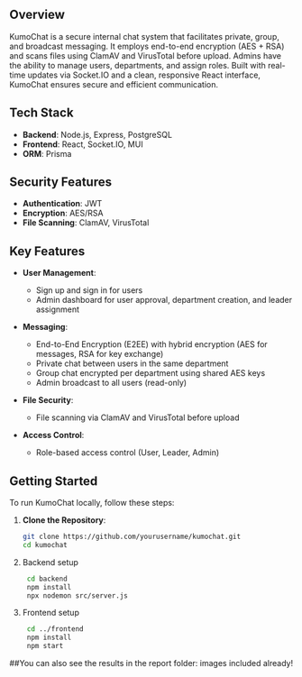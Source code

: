 ## Overview

KumoChat is a secure internal chat system that facilitates private, group, and broadcast messaging. It employs end-to-end encryption (AES + RSA) and scans files using ClamAV and VirusTotal before upload. Admins have the ability to manage users, departments, and assign roles. Built with real-time updates via Socket.IO and a clean, responsive React interface, KumoChat ensures secure and efficient communication.

## Tech Stack

- **Backend**: Node.js, Express, PostgreSQL
- **Frontend**: React, Socket.IO, MUI
- **ORM**: Prisma

## Security Features

- **Authentication**: JWT
- **Encryption**: AES/RSA
- **File Scanning**: ClamAV, VirusTotal

## Key Features

- **User Management**:
  - Sign up and sign in for users
  - Admin dashboard for user approval, department creation, and leader assignment

- **Messaging**:
  - End-to-End Encryption (E2EE) with hybrid encryption (AES for messages, RSA for key exchange)
  - Private chat between users in the same department
  - Group chat encrypted per department using shared AES keys
  - Admin broadcast to all users (read-only)

- **File Security**:
  - File scanning via ClamAV and VirusTotal before upload

- **Access Control**:
  - Role-based access control (User, Leader, Admin)

## Getting Started

To run KumoChat locally, follow these steps:

1. **Clone the Repository**:
   ```bash
   git clone https://github.com/yourusername/kumochat.git
   cd kumochat

2. Backend setup
   ```bash
    cd backend
    npm install
    npx nodemon src/server.js
4. Frontend setup
   ```bash
    cd ../frontend
    npm install
    npm start

##You can also see the results in the report folder: images included already!
